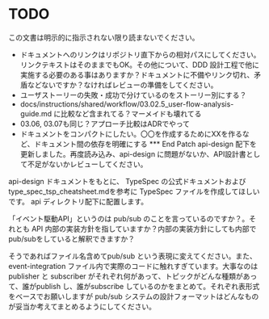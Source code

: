 # TODO

この文書は明示的に指示されない限り読まないでください。

- ドキュメントへのリンクはリポジトリ直下からの相対パスにしてください。リンクテキストはそのままでもOK。その他について、DDD 設計工程で他に実施する必要のある事はありますか？ドキュメントに不備やリンク切れ、矛盾などないですか？なければレビューの準備をしてください。
- ユーザストーリーの失敗・成功で分けているのをストーリー別にする？
- docs/instructions/shared/workflow/03.02.5_user-flow-analysis-guide.md に比較など含まれてる？マーメイドも壊れてる
- 03.06, 03.07も同じ？アプローチ比較はADRでやって
- ドキュメントをコンパクトにしたい。〇〇を作成するためにXXを作るなど、ドキュメント間の依存を明確にする
*** End Patch
api-design 配下を更新しました。再度読み込み、api-design に問題がないか、API設計書として不足がないかレビューしてください。

api-design ドキュメントをもとに、 TypeSpec の公式ドキュメントおよびtype_spec_tsp_cheatsheet.mdを参考に TypeSpec ファイルを作成してほしいです。 api ディレクトリ配下に配置します。

「イベント駆動API」というのは pub/sub のことを言っているのですか？。それとも API 内部の実装方針を指していますか？内部の実装方針にしても内部でpub/subをしていると解釈できますか？

そうであればファイル名含めてpub/sub という表現に変えてください。また、event-integration ファイル内で実際のコードに触れすぎています。大事なのは publisher と subscriber がそれぞれ何があって、トピックがどんな種類があって、誰がpublish し、誰がsubscribe しているのかをまとめて。それぞれ表形式をベースでお願いしますが pub/sub システムの設計フォーマットはどんなものが妥当か考えてまとめるようにしてください。
